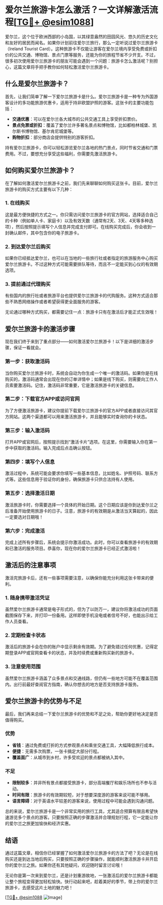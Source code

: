 # 爱尔兰旅游卡怎么激活？一文详解激活流程[[TG💪+ @esim1088](https://t.me/s/esim1088)]

爱尔兰，这个位于欧洲西部的小岛国，以其绿意盎然的田园风光、悠久的历史文化和友好的居民而闻名。如果你计划前往爱尔兰旅行，那么一定听说过爱尔兰旅游卡（Ireland Tourist Card）。这种旅游卡不仅能让游客在爱尔兰境内享受免费或折扣价的公共交通、博物馆、景点门票等服务，还能为你的旅程节省不少开支。不过，很多初次使用爱尔兰旅游卡的朋友可能会遇到一个问题：旅游卡怎么激活呢？别担心，这篇文章将手把手教你如何轻松激活爱尔兰旅游卡。

## 什么是爱尔兰旅游卡？

首先，让我们简单了解一下爱尔兰旅游卡是什么。爱尔兰旅游卡是一种专为外国游客设计的多功能旅游优惠卡，适用于持非欧盟护照的游客。这张卡的主要功能包括：

- **交通优惠**：可以在爱尔兰各大城市的公共交通工具上享受折扣票价。
- **景点免票或折扣**：覆盖了爱尔兰许多著名景点和博物馆，比如都柏林城堡、凯尔斯书博物馆、基尔肯尼城堡等。
- **购物折扣**：部分商店会提供特别的游客折扣。

持有爱尔兰旅游卡，你可以轻松游览爱尔兰各地的热门景点，同时节省交通和门票费用。不过，要想充分享受这些福利，你需要先激活旅游卡。

## 如何购买爱尔兰旅游卡？

在了解如何激活爱尔兰旅游卡之前，我们先来聊聊如何购买这张卡。目前，爱尔兰旅游卡的购买方式主要有以下几种：

### 1. 在线购买

这是最方便快捷的方式之一。你只需访问爱尔兰旅游卡的官方网站，选择适合自己的卡种（例如单人卡、家庭卡）以及有效天数（通常有2天、3天、4天等多种选项），然后按照提示填写个人信息并完成支付即可。在线购买完成后，你会收到一封确认邮件，其中包含你的电子旅游卡。

### 2. 到达爱尔兰后购买

如果你已经抵达爱尔兰，也可以在当地的一些旅行社或者指定的旅游服务中心购买爱尔兰旅游卡。不过这种方式可能需要排队等待，而且不一定能买到心仪的有效期选项。

### 3. 提前通过代理购买

有些国内的旅行社或者旅游平台也提供爱尔兰旅游卡的代购服务。这种方式适合那些不熟悉网络操作或者希望获得更全面服务的游客。

无论通过哪种方式购买，都需要记住一点：旅游卡只有在激活后才能正式生效哦！

## 爱尔兰旅游卡的激活步骤

现在我们终于来到了重点部分——如何激活爱尔兰旅游卡！以下是详细的激活步骤，保证一看就会。

### 第一步：获取激活码

当你购买爱尔兰旅游卡时，系统会自动为你生成一个唯一的激活码。如果你是在线购买的，激活码通常会出现在你的订单详情中；如果是线下购买，则需要向工作人员索要激活码。记住，激活码非常重要，它是激活旅游卡的关键信息。

### 第二步：下载官方APP或访问官网

为了方便激活旅游卡，建议你提前下载爱尔兰旅游卡的官方APP或者直接访问其官方网站。这两个渠道都可以用来激活旅游卡，并且能够实时查询你的卡状态。

### 第三步：输入激活码

打开APP或官网后，按照提示找到“激活卡片”选项。在这里，你需要输入你在第一步中获取的激活码。输入完成后点击确认按钮。

### 第四步：填写个人信息

激活过程中，系统可能会要求你填写一些基本信息，比如姓名、护照号码、联系方式等。这些信息用于验证你的身份，确保旅游卡只供合法持有人使用。

### 第五步：选择激活日期

激活旅游卡时，你需要选择一个具体的开始日期。这个日期应该是你到达爱尔兰之后准备开始使用旅游卡的日子。注意，旅游卡的有效期是从激活当天算起的，因此一定要选对日期哦！

### 第六步：完成激活

完成上述所有步骤后，系统会提示你激活成功。此时，你可以查看旅游卡的有效期和已激活的服务项目。恭喜你，现在你的爱尔兰旅游卡已经正式激活啦！

## 激活后的注意事项

激活完旅游卡后，还有一些事项需要注意，以确保你能充分利用这张卡带来的便利。

### 1. 随身携带激活凭证

虽然爱尔兰旅游卡通常是电子形式的，但为了以防万一，建议你将激活成功的页面截图保存下来，并打印一份备用。这样即使手机没电或者信号不好，也能出示给工作人员查看。

### 2. 定期检查卡状态

激活后的旅游卡会在你的账户中显示剩余有效期。为了避免错过任何优惠，记得定期登录APP或官网查看卡的状态，并及时续费或重新购买新的旅游卡。

### 3. 注意使用范围

虽然爱尔兰旅游卡涵盖了众多景点和交通线路，但仍有一些地方可能不在覆盖范围内。出行前最好查阅官方指南，确认你想去的地方是否支持旅游卡服务。

## 爱尔兰旅游卡的优势与不足

最后，我们再来总结一下爱尔兰旅游卡的优势和不足之处，帮助你更好地决定是否值得购买。

### 优势

- **省钱**：通过免费或打折的方式参观景点和乘坐交通工具，大幅降低旅行成本。
- **便捷**：无需多次购票，一张卡搞定大部分行程。
- **覆盖面广**：从城市到乡村，许多受欢迎的景点都被纳入其中。

### 不足

- **限制较多**：并非所有景点都接受旅游卡，部分高端餐厅和娱乐场所也不参与活动。
- **时间有限**：旅游卡的有效期较短，对于想要深度游的游客来说可能不够用。
- **语言障碍**：对于英语水平较差的游客来说，使用过程中可能会遇到沟通问题。

总的来说，爱尔兰旅游卡是一个非常实用的旅行工具，尤其适合预算有限且希望快速游览多个景点的游客。只要按照正确的步骤激活并合理规划行程，它一定能让你的爱尔兰之旅更加愉快和经济实惠。

## 结语

通过这篇文章，相信你已经掌握了如何激活爱尔兰旅游卡的方法了吧？无论是在线购买还是到达当地后购买，只要按照正确的步骤操作，就能顺利激活旅游卡并开启你的爱尔兰之旅。如果你还有其他疑问，欢迎随时留言讨论哦！

无论你是第一次来到爱尔兰，还是计划重游故地，一张激活后的爱尔兰旅游卡都能让整个旅程变得更加轻松愉快。快行动起来吧，趁着美好的季节，带上你的爱尔兰旅游卡，去感受这片土地的魅力吧！

[[TG💪+ @esim1088](https://t.me/s/esim1088) ![Image](https://i.postimg.cc/4NQfJmqS/Snipaste-2025-05-13-00-14-12.png)]